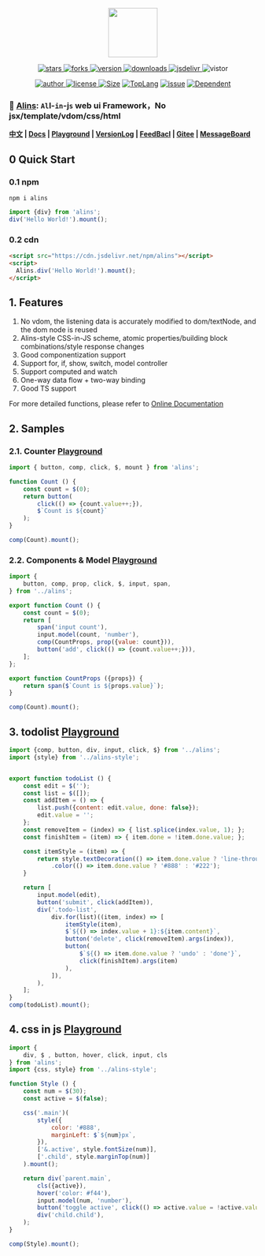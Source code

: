 <!--
 * @Author: tackchen
 * @Date: 2022-10-23 21:15:35
 * @Description: Coding something
-->

<p align="center">
    <img src='https://shiyix.cn/alins.png' width='100px'/>
</p> 

<p align="center">
    <a href="https://www.github.com/alinsjs/alins/stargazers" target="_black">
        <img src="https://img.shields.io/github/stars/alinsjs/alins?logo=github" alt="stars" />
    </a>
    <a href="https://www.github.com/alinsjs/alins/network/members" target="_black">
        <img src="https://img.shields.io/github/forks/alinsjs/alins?logo=github" alt="forks" />
    </a>
    <a href="https://www.npmjs.com/package/alins" target="_black">
        <img src="https://img.shields.io/npm/v/alins?logo=npm" alt="version" />
    </a>
    <a href="https://www.npmjs.com/package/alins" target="_black">
        <img src="https://img.shields.io/npm/dm/alins?color=%23ffca28&logo=npm" alt="downloads" />
    </a>
    <a href="https://www.jsdelivr.com/package/npm/alins" target="_black">
        <img src="https://data.jsdelivr.com/v1/package/npm/alins/badge" alt="jsdelivr" />
    </a>
    <img src="https://visitor-badge.glitch.me/badge?page_id=alinsjs_alins" alt="vistor" />
</p>

<p align="center">
    <a href="https://github.com/theajack" target="_black">
        <img src="https://img.shields.io/badge/Author-%20theajack%20-7289da.svg?&logo=github" alt="author" />
    </a>
    <a href="https://www.github.com/alinsjs/alins/blob/master/LICENSE" target="_black">
        <img src="https://img.shields.io/github/license/alinsjs/alins?color=%232DCE89&logo=github" alt="license" />
    </a>
    <a href="https://cdn.jsdelivr.net/npm/alins"><img src="https://img.shields.io/bundlephobia/minzip/alins.svg" alt="Size"></a>
    <a href="https://github.com/alinsjs/alins/search?l=javascript"><img src="https://img.shields.io/github/languages/top/alinsjs/alins.svg" alt="TopLang"></a>
    <a href="https://github.com/alinsjs/alins/issues"><img src="https://img.shields.io/github/issues-closed/alinsjs/alins.svg" alt="issue"></a>
    <a href="https://www.github.com/alinsjs/alins"><img src="https://img.shields.io/librariesio/dependent-repos/npm/alins.svg" alt="Dependent"></a>
</p>

### 🚀 [Alins](https://github.com/alinsjs/alins): `Al`l-`in`-j`s` web ui Framework，No jsx/template/vdom/css/html

**[中文](https://github.com/alinsjs/alins/blob/master/README.cn.md) | [Docs](https://alinsjs.github.io/docs) | [Playground](https://shiyix.cn/jsbox?github=alinsjs.docs.samples/todo-list.js) | [VersionLog](https://github.com/alinsjs/alins/blob/master/helper/version.md) | [FeedBacl](https://github.com/alinsjs/alins/issues/new) | [Gitee](https://gitee.com/alinsjs/alins) | [MessageBoard](https://theajack.github.io/message-board/?app=alins)**

## 0 Quick Start

### 0.1 npm

```
npm i alins
```

```js
import {div} from 'alins';
div('Hello World!').mount();
```

### 0.2 cdn

```html
<script src="https://cdn.jsdelivr.net/npm/alins"></script>
<script>
  Alins.div('Hello World!').mount();
</script>
```

## 1. Features

1. No vdom, the listening data is accurately modified to dom/textNode, and the dom node is reused
2. Alins-style CSS-in-JS scheme, atomic properties/building block combinations/style response changes
3. Good componentization support
4. Support for, if, show, switch, model controller
5. Support computed and watch
6. One-way data flow + two-way binding
7. Good TS support

For more detailed functions, please refer to [Online Documentation](https://alinsjs.github.io/docs)

## 2. Samples

### 2.1. Counter [Playground](https://shiyix.cn/jsbox?github=alinsjs.docs.samples/count.js)

```js
import { button, comp, click, $, mount } from 'alins';

function Count () {
    const count = $(0);
    return button(
        click(() => {count.value++;}),
        $`Count is ${count}`
    );
}

comp(Count).mount();
```

### 2.2. Components & Model [Playground](https://shiyix.cn/jsbox?github=alinsjs.docs.samples/model.js)

```js
import {
    button, comp, prop, click, $, input, span,
} from '../alins';

export function Count () {
    const count = $(0);
    return [
        span('input count'),
        input.model(count, 'number'),
        comp(CountProps, prop({value: count})),
        button('add', click(() => {count.value++;})),
    ];
};

export function CountProps ({props}) {
    return span($`Count is ${props.value}`);
}

comp(Count).mount();
```

## 3. todolist [Playground](https://shiyix.cn/jsbox?github=alinsjs.docs.samples/todo-list.js)

```js
import {comp, button, div, input, click, $} from '../alins';
import {style} from '../alins-style';


export function todoList () {
    const edit = $('');
    const list = $([]);
    const addItem = () => {
        list.push({content: edit.value, done: false});
        edit.value = '';
    };
    const removeItem = (index) => { list.splice(index.value, 1); };
    const finishItem = (item) => { item.done = !item.done.value; };

    const itemStyle = (item) => {
        return style.textDecoration(() => item.done.value ? 'line-through' : 'none')
            .color(() => item.done.value ? '#888' : '#222');
    }

    return [
        input.model(edit),
        button('submit', click(addItem)),
        div('.todo-list',
            div.for(list)((item, index) => [
                itemStyle(item),
                $`${() => index.value + 1}:${item.content}`,
                button('delete', click(removeItem).args(index)),
                button(
                    $`${() => item.done.value ? 'undo' : 'done'}`,
                    click(finishItem).args(item)
                ),
            ]),
        ),
    ];
}
comp(todoList).mount();
```

## 4. css in js [Playground](https://shiyix.cn/jsbox?github=alinsjs.docs.samples/style.js)

```js
import {
    div, $ , button, hover, click, input, cls
} from 'alins';
import {css, style} from '../alins-style';

function Style () {
    const num = $(30);
    const active = $(false);

    css('.main')(
        style({
            color: '#888',
            marginLeft: $`${num}px`,
        }),
        ['&.active', style.fontSize(num)],
        ['.child', style.marginTop(num)]
    ).mount();

    return div(`parent.main`,
        cls({active}),
        hover('color: #f44'),
        input.model(num, 'number'),
        button('toggle active', click(() => active.value = !active.value)),
        div('child.child'),
    );
}

comp(Style).mount();
```
